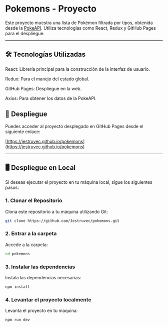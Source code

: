 # Pokemons - Proyecto

Este proyecto muestra una lista de Pokémon filtrada por tipos, obtenida desde la [PokeAPI](https://pokeapi.co/). Utiliza tecnologías como React, Redux y GitHub Pages para el despliegue.

---

## 🛠️ Tecnologías Utilizadas

React: Librería principal para la construcción de la interfaz de usuario.

Redux: Para el manejo del estado global.

GitHub Pages: Despliegue en la web.

Axios: Para obtener los datos de la PokeAPI.

## 🚀 Despliegue

Puedes acceder al proyecto desplegado en GitHub Pages desde el siguiente enlace:

[https://jestruvec.github.io/pokemons](https://jestruvec.github.io/pokemons)

---

## 🖥️ Despliegue en Local

Si deseas ejecutar el proyecto en tu máquina local, sigue los siguientes pasos:

### 1. Clonar el Repositorio

Clona este repositorio a tu máquina utilizando Git:

```bash
git clone https://github.com/Jestruvec/pokemons.git

```

### 2. Entrar a la carpeta

Accede a la carpeta:

```bash
cd pokemons

```

### 3. Instalar las dependencias

Instala las dependencias necesarias:

```bash
npm install

```

### 4. Levantar el proyecto localmente

Levanta el proyecto en tu maquina:

```bash
npm run dev

```
